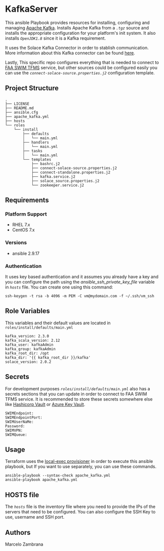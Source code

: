 # KafkaServer

This ansible Playbook provides resources for installing, configuring and managing [Apache Kafka](https://kafka.apache.org/). Installs Apache Kafka from a _`.tgz`_ source and installs the appropriate configuration for your platform's init system. It also installs _`OpenJDK1.8`_ since it is a Kafka requirement.

It uses the Solace Kafka Connector in order to stablish communication. More information about this Kafka connector can be found [here](https://github.com/SolaceProducts/pubsubplus-connector-kafka-source).

Lastly, This specific repo configures everything that is needed to connect to [FAA SWIM TFMS](https://www.faa.gov/air_traffic/technology/swim/) service, but other sources could be configured easily you can use the _`connect-solace-source.properties.j2`_ configuration template.

## Project Structure

```ssh
.
├── LICENSE
├── README.md
├── ansible.cfg
├── apache_kafka.yml
├── hosts
└── roles
    └── install
        ├── defaults
        │   └── main.yml
        ├── handlers
        │   └── main.yml
        ├── tasks
        │   └── main.yml
        └── templates
            ├── bashrc.j2
            ├── connect-solace-source.properties.j2
            ├── connect-standalone.properties.j2
            ├── kafka.service.j2
            ├── solace_source.properties.j2
            └── zookeeper.service.j2
```

## Requirements

### Platform Support

- RHEL 7.x
- CentOS 7.x

### Versions

- ansible 2.9.17

### Authentication

It uses key based authentication and it assumes you already have a key and you can configure the path using the _ansible_ssh_private_key_file_ variable in _`hosts`_ file.
You can create one using this command:

```ssh
ssh-keygen -t rsa -b 4096 -m PEM -C vm@mydomain.com -f ~/.ssh/vm_ssh
```

## Role Variables

This variables and their default values are located in `roles/install/defaults/main.yml`

```ssh
kafka_version: 2.3.0
kafka_scala_version: 2.12
kafka_user: kafkaAdmin
kafka_group: kafkaAdmin
kafka_root_dir: /opt
kafka_dir: '{{ kafka_root_dir }}/kafka'
solace_version: 2.0.2
```

## Secrets

For development purposes _`roles/install/defaults/main.yml`_ also has a secrets sections that you can update in order to connect to FAA SWIM TFMS service. It is recommended to store these secrets somewhere else like [Hashicorp Vault](https://www.vaultproject.io/) or [Azure Key Vault](https://azure.microsoft.com/en-us/services/key-vault/).

```ssh
SWIMEndpoint:
SWIMEndpointPort:
SWIMUserNaMe:
Password:
SWIMVPN:
SWIMQueue:
```

## Usage

Terraform uses the [local-exec provisioner](https://www.terraform.io/docs/language/resources/provisioners/local-exec.html) in order to execute this ansible playbook, but If you want to use separately, you can use these commands.

```ssh
ansible-playbook --syntax-check apache_kafka.yml
ansible-playbook apache_kafka.yml
```

## HOSTS file

The _`hosts`_ file is the inventory file where you need to provide the IPs of the servers that need to be configured. You can also configure the SSH Key to use, username and SSH port.

## Authors

Marcelo Zambrana
